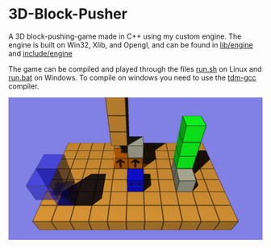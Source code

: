 # 3D-Block-Pusher

A 3D block-pushing-game made in C++ using my custom engine. The engine is built on Win32, Xlib, and Opengl, and can be found in [lib/engine](./lib/engine/) and [include/engine](./include/engine)

The game can be compiled and played through the files [run.sh](./run.sh) on Linux and [run.bat](./run.bat) on Windows. To compile on windows you need to use the [tdm-gcc](https://jmeubank.github.io/tdm-gcc/) compiler.

![](pusher.png)
